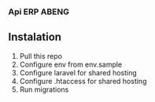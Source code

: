### Api ERP ABENG

## Instalation

<ol>
    <li>Pull this repo</li>
    <li>Configure env from env.sample</li>
    <li>Configure laravel for shared hosting</li>
    <li>Configure .htaccess for shared hosting</li>
    <li>Run migrations</li>
</ol>
